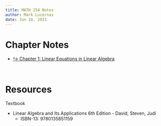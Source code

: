 ```yaml
---
title: MATH 254 Notes
author: Mark Lucernas
date: Jun 18, 2021
---
```



# Chapter Notes

- [↪ Chapter 1: Linear Equations in Linear Algebra](ch-1/index)

<br>

# Resources

Textbook

+ Linear Algebra and Its Applications 6th Edition - David, Steven, Judi
  + ISBN-13: 9780135851159

